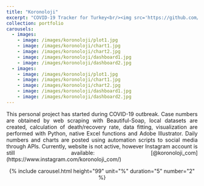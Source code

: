 ```yaml
---
title: "Koronoloji"
excerpt: "COVID-19 Tracker for Turkey<br/><img src='https://github.com/Kemalakin/kemalakin.github.io/blob/master/images/koronoloji/dashboard1.jpg?raw=true' width='350'><br/>"
collection: portfolio
carousels:
  - images: 
    - image: /images/koronoloji/plot1.jpg
    - image: /images/koronoloji/chart1.jpg
    - image: /images/koronoloji/chart2.jpg
    - image: /images/koronoloji/dashboard1.jpg
    - image: /images/koronoloji/dashboard2.jpg
  - images: 
    - image: /images/koronoloji/plot1.jpg
    - image: /images/koronoloji/chart1.jpg
    - image: /images/koronoloji/chart2.jpg
    - image: /images/koronoloji/dashboard1.jpg
    - image: /images/koronoloji/dashboard2.jpg
---
```

<p align="justify">
This personal project has started during COVID-19 outbreak. Case numbers are obtained by web scraping with Beautiful-Soap, local datasets are created, calculation of death/recovery rate, data fitting, visualization are performed with Python, native Excel functions and Adobe Illustrator. Daily numbers and charts are posted using automation scripts to social media through APIs. Currently, website is not active, however Instagram account is still available: [@koronoloji_com](https://www.instagram.com/koronoloji_com/)
</p>

<p align="center">
{% include carousel.html height="99" unit="%" duration="5" number="2" %}
</p>

<!--
{% include carousel.html height="100" unit="%" duration="4" number="1" %}

<!--
<p align="center">
  <img src="https://github.com/Kemalakin/kemalakin.github.io/blob/master/images/koronoloji/chart1.jpg?raw=true" alt="Numbers" width = 300>    
  <img src="https://github.com/Kemalakin/kemalakin.github.io/blob/master/images/koronoloji/chart2.jpg?raw=true" alt="Bar" width = 300>  
  <img src="https://github.com/Kemalakin/kemalakin.github.io/blob/master/images/koronoloji/dashboard1.jpg?raw=true" alt="Dashboard" width = 300>
<img src="https://github.com/Kemalakin/kemalakin.github.io/blob/master/images/koronoloji/plot1.jpg?raw=true" alt="Dashboard" width = 300>
</p>
-->